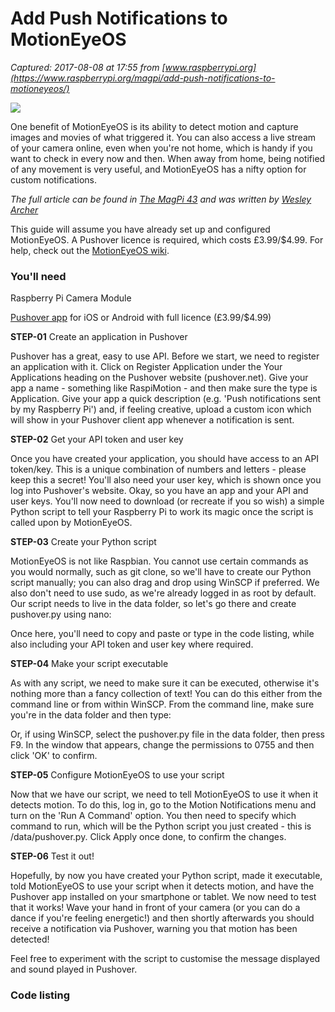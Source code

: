 # Add Push Notifications to MotionEyeOS

_Captured: 2017-08-08 at 17:55 from [www.raspberrypi.org](https://www.raspberrypi.org/magpi/add-push-notifications-to-motioneyeos/)_

![](https://www.raspberrypi.org/magpi/wp-content/uploads/2016/04/cover_image.jpg)

One benefit of MotionEyeOS is its ability to detect motion and capture images and movies of what triggered it. You can also access a live stream of your camera online, even when you're not home, which is handy if you want to check in every now and then. When away from home, being notified of any movement is very useful, and MotionEyeOS has a nifty option for custom notifications.

_The full article can be found in [The MagPi 43](https://www.raspberrypi.org/magpi/issues/43) and was written by [Wesley Archer](http://raspberrycoulis.co.uk)_

This guide will assume you have already set up and configured MotionEyeOS. A Pushover licence is required, which costs £3.99/$4.99. For help, check out the [MotionEyeOS wiki](https://github.com/ccrisan/motioneyeos/wiki/Installation).

### You'll need

Raspberry Pi Camera Module

[Pushover app](https://pushover.net/) for iOS or Android with full licence (£3.99/$4.99)

**STEP-01** Create an application in Pushover

Pushover has a great, easy to use API. Before we start, we need to register an application with it. Click on Register Application under the Your Applications heading on the Pushover website (pushover.net). Give your app a name - something like RaspiMotion - and then make sure the type is Application. Give your app a quick description (e.g. 'Push notifications sent by my Raspberry Pi') and, if feeling creative, upload a custom icon which will show in your Pushover client app whenever a notification is sent.

**STEP-02** Get your API token and user key

Once you have created your application, you should have access to an API token/key. This is a unique combination of numbers and letters - please keep this a secret! You'll also need your user key, which is shown once you log into Pushover's website. Okay, so you have an app and your API and user keys. You'll now need to download (or recreate if you so wish) a simple Python script to tell your Raspberry Pi to work its magic once the script is called upon by MotionEyeOS.

**STEP-03** Create your Python script

MotionEyeOS is not like Raspbian. You cannot use certain commands as you would normally, such as git clone, so we'll have to create our Python script manually; you can also drag and drop using WinSCP if preferred. We also don't need to use sudo, as we're already logged in as root by default. Our script needs to live in the data folder, so let's go there and create pushover.py using nano:

Once here, you'll need to copy and paste or type in the code listing, while also including your API token and user key where required.

**STEP-04** Make your script executable

As with any script, we need to make sure it can be executed, otherwise it's nothing more than a fancy collection of text! You can do this either from the command line or from within WinSCP. From the command line, make sure you're in the data folder and then type:

Or, if using WinSCP, select the pushover.py file in the data folder, then press F9. In the window that appears, change the permissions to 0755 and then click 'OK' to confirm.

**STEP-05** Configure MotionEyeOS to use your script

Now that we have our script, we need to tell MotionEyeOS to use it when it detects motion. To do this, log in, go to the Motion Notifications menu and turn on the 'Run A Command' option. You then need to specify which command to run, which will be the Python script you just created - this is /data/pushover.py. Click Apply once done, to confirm the changes.

**STEP-06** Test it out!

Hopefully, by now you have created your Python script, made it executable, told MotionEyeOS to use your script when it detects motion, and have the Pushover app installed on your smartphone or tablet. We now need to test that it works! Wave your hand in front of your camera (or you can do a dance if you're feeling energetic!) and then shortly afterwards you should receive a notification via Pushover, warning you that motion has been detected!

Feel free to experiment with the script to customise the message displayed and sound played in Pushover.

### Code listing
